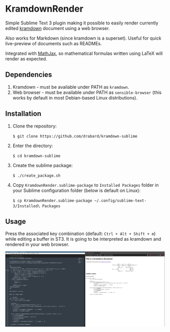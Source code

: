 # KramdownRender

Simple Sublime Text 3 plugin making it possible to easily render currently edited
[kramdown](https://kramdown.gettalong.org/) document using a web browser.

Also works for Markdown (since kramdown is a superset).
Useful for quick live-preview of documents such as READMEs.

Integrated with [MathJax](https://www.mathjax.org/), so mathematical formulas 
written using LaTeX will render as expected.

## Dependencies

1. Kramdown - must be available under PATH as `kramdown`.
2. Web browser - must be available under PATH as `sensible-browser` (this works
	by default in most Debian-based Linux distributions).

## Installation

1. Clone the repository: 

	`$ git clone https://github.com/drabard/kramdown-sublime`

2. Enter the directory: 
	
	`$ cd kramdown-sublime`

3. Create the sublime package: 
	
	`$ ./create_package.sh`

4. Copy `KramdownRender.sublime-package` to `Installed Packages` folder in your Sublime configuration folder (below is default on Linux):

	`$ cp KramdownRender.sublime-package ~/.config/sublime-text-3/Installed\ Packages`

## Usage

Press the associated key combination (default: `Ctrl + Alt + Shift + m`) 
while editing a buffer in ST3. It is going to be interpreted as kramdown and 
rendered in your web browser.

![Example](res/example.png)
